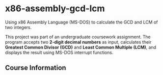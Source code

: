 # x86-assembly-gcd-lcm
Using x86 Assembly Language (MS-DOS) to calculate the GCD and LCM of two integers.

This project was part of an undergraduate coursework assignment.
The program accepts two **2-digit decimal numbers** as input, calculates their **Greatest Common Divisor (GCD)** and **Least Common Multiple (LCM)**, and displays the result using MS-DOS interrupt functions.


## Course Information

